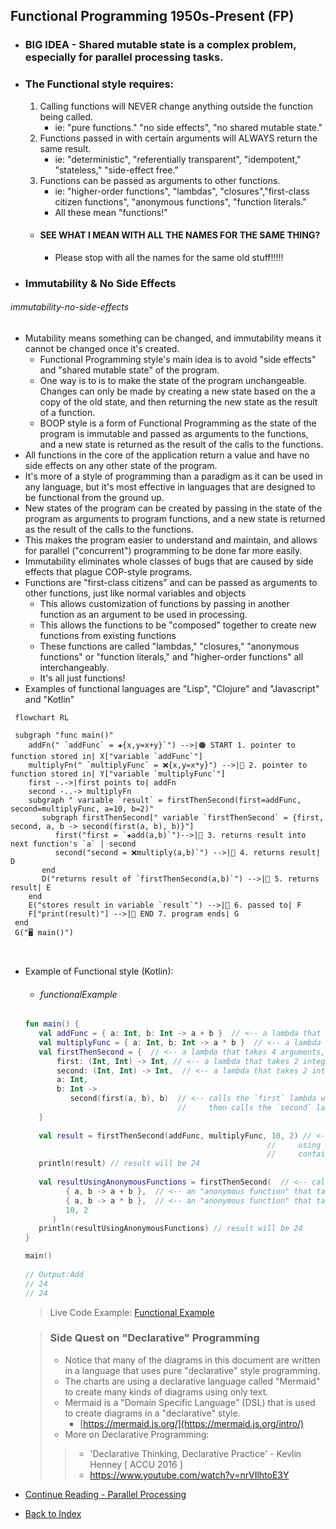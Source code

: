 ## Functional Programming 1950s-Present (FP) <a name="FunctionalProgramming"></a>
  - ### BIG IDEA - Shared mutable state is a complex problem, especially for parallel processing tasks. 

  - ### The Functional style requires:
    1) Calling functions will NEVER change anything outside the function being called. 
       - ie: "pure functions." "no side effects", "no shared mutable state."
    2) Functions passed in with certain arguments will ALWAYS return the same result.
       - ie: "deterministic", "referentially transparent", "idempotent," "stateless," "side-effect free."
    3) Functions can be passed as arguments to other functions.
       - ie: "higher-order functions", "lambdas", "closures","first-class citizen functions", "anonymous functions", "function literals."
       - All these mean "functions!"
       
    - #### SEE WHAT I MEAN WITH ALL THE NAMES FOR THE SAME THING?
      - Please stop with all the names for the same old stuff!!!!!   

- ### Immutability & No Side Effects <a name="immutability-no-side-effects"></a>
###### immutability-no-side-effects
  - Mutability means something can be changed, and immutability means it cannot be changed once it's created.
    - Functional Programming style's main idea is to avoid "side effects" and "shared mutable state" of the program.
    - One way is to is to make the state of the program unchangeable. Changes can only be made by creating a new state
      based on the a copy of the old state, and then returning the new state as the result of a function.
    - BOOP style is a form of Functional Programming as the state of the program is immutable and passed as arguments
      to the functions, and a new state is returned as the result of the calls to the functions.
- All functions in the core of the application return a value and have no side effects on any other state of
  the program.
- It's more of a style of programming than a paradigm as it can be used in any language, but it's most effective
  in languages that are designed to be functional from the ground up.
- New states of the program can be created by passing in the state of the program as arguments to program functions,
  and a new state is returned as the result of the calls to the functions.
- This makes the program easier to understand and maintain, and allows for parallel ("concurrent") programming
  to be done far more easily.
- Immutability eliminates whole classes of bugs that are caused by side effects that plague COP-style programs.
- Functions are "first-class citizens" and can be passed as arguments to other functions, just like normal variables and objects
    - This allows customization of functions by passing in another function as an argument to be used in processing.
    - This allows the functions to be "composed" together to create new functions from existing functions
    - These functions are called "lambdas," "closures," "anonymous functions" or "function literals,"
      and "higher-order functions" all interchangeably. 
    - It's all just functions!
- Examples of functional languages are "Lisp", "Clojure" and "Javascript" and "Kotlin"


```mermaid
 flowchart RL
 
 subgraph "func main()"
    addFn(" `addFunc` = ✚{x,y=x+y}`") -->|🟠 START 1. pointer to function stored in| X["variable `addFunc`"]
    multiplyFn(" `multiplyFunc` = ❌{x,y=x*y}") -->|🔵 2. pointer to function stored in| Y["variable `multiplyFunc`"]
    first -.->|first points to| addFn
    second -..-> multiplyFn
    subgraph " variable `result` = firstThenSecond(first=addFunc, second=multiplyFunc, a=10, b=2)"
       subgraph firstThenSecond[" variable `firstThenSecond` = {first, second, a, b -> second(first(a, b), b)}"]
          first("first = `✚add(a,b)`")-->|🔵 3. returns result into next function's `a` | second
          second("second = ❌multiply(a,b)`") -->|🔵 4. returns result| D
       end
       D("returns result of `firstThenSecond(a,b)`") -->|🔵 5. returns result| E
    end
    E("stores result in variable `result`") -->|🔵 6. passed to| F
    F["print(result)"] -->|🔵 END 7. program ends| G
 end
 G("🖥️ main()")
 
 
 ```

- Example of Functional style (Kotlin):
  - ###### functionalExample
  ```Kotlin
  fun main() {
     val addFunc = { a: Int, b: Int -> a + b }  // <-- a lambda that takes 2 integers and returns the sum of the integers.
     val multiplyFunc = { a: Int, b: Int -> a * b }  // <-- a lambda that takes 2 integers and returns the product of the integers.
     val firstThenSecond = {  // <-- a lambda that takes 4 arguments, 2 functions and 2 integers, and returns the result of the 2 functions. 
         first: (Int, Int) -> Int, // <-- a lambda that takes 2 integers and returns an integer, it's executed first.
         second: (Int, Int) -> Int,  // <-- a lambda that takes 2 integers and returns an integer, it's executed second.
         a: Int, 
         b: Int -> 
            second(first(a, b), b)  // <-- calls the `first` lambda with the 2 integers (a & b), 
                                    //     then calls the `second` lambda with the result of `first()` and the 2nd integer (b)
     }              
     
     val result = firstThenSecond(addFunc, multiplyFunc, 10, 2) // <-- calls the lambda with the 2 functions and 2 integers 
                                                        //     using the "first class citizen" variables that each 
                                                        //     contain a function as a value (also called a lambda.)
     println(result) // result will be 24
     
     val resultUsingAnonymousFunctions = firstThenSecond(  // <-- calls the `firstThenSecond` lambda with the 2 "anonymous functions" and 2 integers.
           { a, b -> a + b },  // <-- an "anonymous function" that takes 2 integers and returns the sum of the integers.
           { a, b -> a * b },  // <-- an "anonymous function" that takes 2 integers and returns the product of the integers.
           10, 2
        )
     println(resultUsingAnonymousFunctions) // result will be 24 
  }
  
  main()
    
  // Output:Add 
  // 24
  // 24
  ```
  > Live Code Example: [Functional Example](src/main/kotlin/functionalExample.kt)

  > ### Side Quest on "Declarative" Programming
  > - Notice that many of the diagrams in this document are written in a language that uses pure "declarative" style programming.
  >- The charts are using a declarative language called "Mermaid" to create many kinds of diagrams using only text.
  >- Mermaid is a "Domain Specific Language" (DSL) that is used to create diagrams in a "declarative" style.
  >   - [https://mermaid.js.org/](https://mermaid.js.org/intro/)
  > - More on Declarative Programming:
  >> - 'Declarative Thinking, Declarative Practice' - Kevlin Henney [ ACCU 2016 ]
  >>- https://www.youtube.com/watch?v=nrVIlhtoE3Y 


- [Continue Reading - Parallel Processing](./12-ParallelProcessing.md)  
- [Back to Index](README.md)